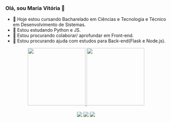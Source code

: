 ### Olá, sou Maria Vitória 👋

- 🔭 Hoje estou cursando Bacharelado em Ciências e Tecnologia e Técnico em Desenvolvimento de Sistemas.
- 🌱 Estou estudando Python e JS.
- 👯 Estou procurando colaborar/ aprofundar em Front-end.
- 🤔 Estou procurando ajuda com estudos para Back-end(Flask e Node.js).
<div align="center">
  <a href="https://github.com/vitoriadaamasceno">
  <img height="180em" src="https://github-readme-stats.vercel.app/api?username=vitoriadaamasceno&show_icons=true&theme=dracula&include_all_commits=false&count_private=true"/>
  <img height="180em" src="https://github-readme-stats.vercel.app/api/top-langs/?username=vitoriadaamasceno&layout=compact&langs_count=10&theme=dracula"/>
</div>
  <br>
  <div align="center"> 
  <a href="https://www.instagram.com/vitoriadaamasceno/" target="_blank"><img src="https://img.shields.io/badge/-Instagram-%23E4405F?style=for-the-badge&logo=instagram&logoColor=white" target="_blank"></a>
  <a href = "mailto:damascenovitoriam@gmail.com"><img src="https://img.shields.io/badge/-Gmail-%23333?style=for-the-badge&logo=gmail&logoColor=white" target="_blank"></a>
  <a href="https://www.linkedin.com/in/vitoria-damasceno/" target="_blank"><img src="https://img.shields.io/badge/-LinkedIn-%230077B5?style=for-the-badge&logo=linkedin&logoColor=white" target="_blank"></a> 
 
  </div>

